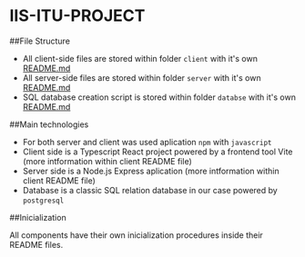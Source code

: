 # IIS-ITU-PROJECT

##File Structure

-   All client-side files are stored within folder `client` with it's own [README.md](./client/README.md )
-   All server-side files are stored within folder `server` with it's own [README.md](./server/README.md )
-   SQL database creation script is stored within folder `databse` with it's own [README.md](./database/README.md )

##Main technologies

-   For both server and client was used aplication `npm` with `javascript`
-   Client side is a Typescript React project powered by a frontend tool Vite (more intformation within client README file)
-   Server side is a Node.js Express aplication (more intformation within client README file)
-   Database is a classic SQL relation database in our case powered by `postgresql`

##Inicialization

All components have their own inicialization procedures inside their README files.


